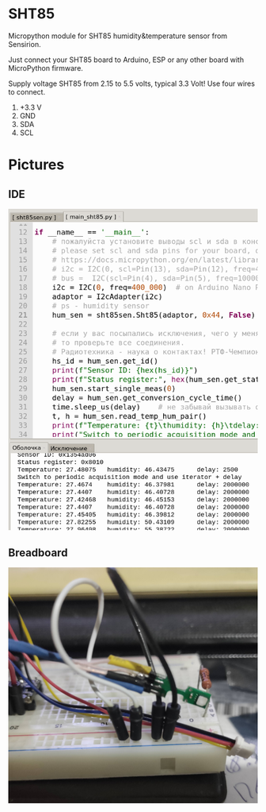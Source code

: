 # SHT85
Micropython module for SHT85 humidity&temperature sensor from Sensirion.

Just connect your SHT85 board to Arduino, ESP or any other board with MicroPython firmware.

Supply voltage SHT85 from 2.15 to 5.5 volts, typical 3.3 Volt! Use four wires to connect.

1. +3.3 V
2. GND
3. SDA
4. SCL

# Pictures
## IDE
![alt text](https://github.com/octaprog7/sht85/blob/master/ide85.png)
## Breadboard
![alt text](https://github.com/octaprog7/sht85/blob/master/sht85.png)
